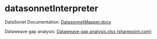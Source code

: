 # datasonnetInterpreter
DataSonet Documentation:
[DatasonnetMapper.docx](https://github.com/KiranKumarBoinapally-lnt/datasonnetInterpreter/files/11599360/DatasonnetMapper.docx)

Dataweave gap analysis: 
[Dataweave gap analysis.xlsx (sharepoint.com)](https://lntinfotech-my.sharepoint.com/:x:/p/sreeneher_peguda/Eb1xTZbka7BIoUKYr0qsYaABZio5Sk6lkrcFV2BNEyjWvQ?e=mcugq5)


